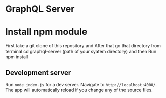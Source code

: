 # GraphQL Server


# Install npm module
First take a git clone of this repository and After that go that directory from terminal cd graphql-server (path of your syatem directory) and then Run npm install
 

## Development server

Run `node index.js` for a dev server. Navigate to `http://localhost:4000/`. The app will automatically reload if you change any of the source files.


